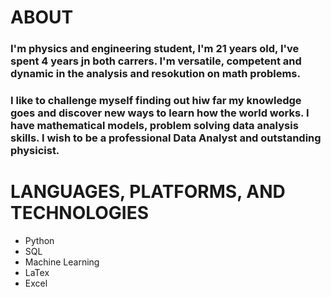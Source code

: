 # ABOUT 

### I'm physics and engineering student, I'm 21 years old, I've spent 4 years jn both carrers. I'm versatile, competent and dynamic in the analysis and resokution on math problems.

### I like to challenge myself finding out hiw far my knowledge goes and discover new ways to learn how the world works. I have mathematical models, problem solving data analysis skills. I wish to be a professional Data Analyst and outstanding physicist. 

# LANGUAGES, PLATFORMS, AND TECHNOLOGIES

- Python
- SQL
- Machine Learning
- LaTex
- Excel


<!--
**LobsangM/LobsangM** is a ✨ _special_ ✨ repository because its `README.md` (this file) appears on your GitHub profile.

Here are some ideas to get you started:

- 🔭 I’m currently working on ...
- 🌱 I’m currently learning ...
- 👯 I’m looking to collaborate on ...
- 🤔 I’m looking for help with ...
- 💬 Ask me about ...
- 📫 How to reach me: ...
- 😄 Pronouns: ...
- ⚡ Fun fact: ...
-->
